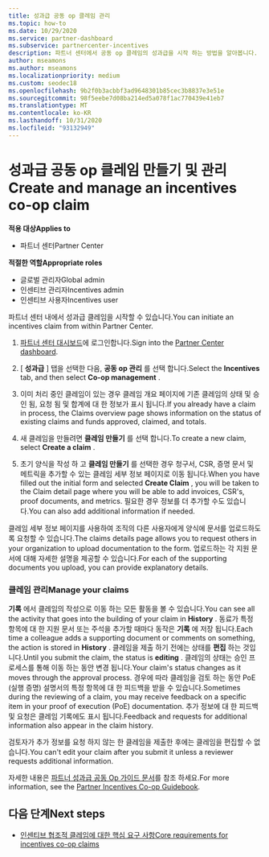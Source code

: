 ```yaml
---
title: 성과급 공동 op 클레임 관리
ms.topic: how-to
ms.date: 10/29/2020
ms.service: partner-dashboard
ms.subservice: partnercenter-incentives
description: 파트너 센터에서 공동 op 클레임의 성과급을 시작 하는 방법을 알아봅니다. 기록에서 클레임의 작성으로 이동 하는 모든 활동을 볼 수 있습니다.
author: mseamons
ms.author: mseamons
ms.localizationpriority: medium
ms.custom: seodec18
ms.openlocfilehash: 9b2f0b3acbbf3ad9648301b85cec3b8837e3e51e
ms.sourcegitcommit: 98f5eebe7d08ba214ed5a078f1ac770439e41eb7
ms.translationtype: MT
ms.contentlocale: ko-KR
ms.lasthandoff: 10/31/2020
ms.locfileid: "93132949"
---
```

# <a name="create-and-manage-an-incentives-co-op-claim"></a><span data-ttu-id="8626b-104">성과급 공동 op 클레임 만들기 및 관리</span><span class="sxs-lookup"><span data-stu-id="8626b-104">Create and manage an incentives co-op claim</span></span>

<span data-ttu-id="8626b-105">**적용 대상**</span><span class="sxs-lookup"><span data-stu-id="8626b-105">**Applies to**</span></span>

- <span data-ttu-id="8626b-106">파트너 센터</span><span class="sxs-lookup"><span data-stu-id="8626b-106">Partner Center</span></span>

<span data-ttu-id="8626b-107">**적절한 역할**</span><span class="sxs-lookup"><span data-stu-id="8626b-107">**Appropriate roles**</span></span>

- <span data-ttu-id="8626b-108">글로벌 관리자</span><span class="sxs-lookup"><span data-stu-id="8626b-108">Global admin</span></span>
- <span data-ttu-id="8626b-109">인센티브 관리자</span><span class="sxs-lookup"><span data-stu-id="8626b-109">Incentives admin</span></span>
- <span data-ttu-id="8626b-110">인센티브 사용자</span><span class="sxs-lookup"><span data-stu-id="8626b-110">Incentives user</span></span>

<span data-ttu-id="8626b-111">파트너 센터 내에서 성과급 클레임을 시작할 수 있습니다.</span><span class="sxs-lookup"><span data-stu-id="8626b-111">You can initiate an incentives claim from within Partner Center.</span></span>

1. <span data-ttu-id="8626b-112">[파트너 센터 대시보드](https://partner.microsoft.com/dashboard/)에 로그인합니다.</span><span class="sxs-lookup"><span data-stu-id="8626b-112">Sign into the [Partner Center dashboard](https://partner.microsoft.com/dashboard/).</span></span>

2. <span data-ttu-id="8626b-113">[ **성과급** ] 탭을 선택한 다음, **공동 op 관리** 를 선택 합니다.</span><span class="sxs-lookup"><span data-stu-id="8626b-113">Select the **Incentives** tab, and then select **Co-op management** .</span></span>

3. <span data-ttu-id="8626b-114">이미 처리 중인 클레임이 있는 경우 클레임 개요 페이지에 기존 클레임의 상태 및 승인 됨, 요청 됨 및 합계에 대 한 정보가 표시 됩니다.</span><span class="sxs-lookup"><span data-stu-id="8626b-114">If you already have a claim in process, the Claims overview page shows information on the status of existing claims and funds approved, claimed, and totals.</span></span>

4. <span data-ttu-id="8626b-115">새 클레임을 만들려면 **클레임 만들기** 를 선택 합니다.</span><span class="sxs-lookup"><span data-stu-id="8626b-115">To create a new claim, select **Create a claim** .</span></span>

5. <span data-ttu-id="8626b-116">초기 양식을 작성 하 고 **클레임 만들기** 를 선택한 경우 청구서, CSR, 증명 문서 및 메트릭을 추가할 수 있는 클레임 세부 정보 페이지로 이동 됩니다.</span><span class="sxs-lookup"><span data-stu-id="8626b-116">When you have filled out the initial form and selected **Create Claim** , you will be taken to the Claim detail page where you will be able to add invoices, CSR's, proof documents, and metrics.</span></span> <span data-ttu-id="8626b-117">필요한 경우 정보를 더 추가할 수도 있습니다.</span><span class="sxs-lookup"><span data-stu-id="8626b-117">You can also add additional information if needed.</span></span>

<span data-ttu-id="8626b-118">클레임 세부 정보 페이지를 사용하여 조직의 다른 사용자에게 양식에 문서를 업로드하도록 요청할 수 있습니다.</span><span class="sxs-lookup"><span data-stu-id="8626b-118">The claims details page allows you to request others in your organization to upload documentation to the form.</span></span> <span data-ttu-id="8626b-119">업로드하는 각 지원 문서에 대해 자세한 설명을 제공할 수 있습니다.</span><span class="sxs-lookup"><span data-stu-id="8626b-119">For each of the supporting documents you upload, you can provide explanatory details.</span></span> 

### <a name="manage-your-claims"></a><span data-ttu-id="8626b-120">클레임 관리</span><span class="sxs-lookup"><span data-stu-id="8626b-120">Manage your claims</span></span>

<span data-ttu-id="8626b-121">**기록** 에서 클레임의 작성으로 이동 하는 모든 활동을 볼 수 있습니다.</span><span class="sxs-lookup"><span data-stu-id="8626b-121">You can see all the activity that goes into the building of your claim in **History** .</span></span> <span data-ttu-id="8626b-122">동료가 특정 항목에 대 한 지원 문서 또는 주석을 추가할 때마다 동작은 **기록** 에 저장 됩니다.</span><span class="sxs-lookup"><span data-stu-id="8626b-122">Each time a colleague adds a supporting document or comments on something, the action is stored in **History** .</span></span> <span data-ttu-id="8626b-123">클레임을 제출 하기 전에는 상태를 **편집** 하는 것입니다.</span><span class="sxs-lookup"><span data-stu-id="8626b-123">Until you submit the claim, the status is **editing** .</span></span> <span data-ttu-id="8626b-124">클레임의 상태는 승인 프로세스를 통해 이동 하는 동안 변경 됩니다.</span><span class="sxs-lookup"><span data-stu-id="8626b-124">Your claim's status changes as it moves through the approval process.</span></span> <span data-ttu-id="8626b-125">경우에 따라 클레임을 검토 하는 동안 PoE (실행 증명) 설명서의 특정 항목에 대 한 피드백을 받을 수 있습니다.</span><span class="sxs-lookup"><span data-stu-id="8626b-125">Sometimes during the reviewing of a claim, you may receive feedback on a specific item in your proof of execution (PoE) documentation.</span></span> <span data-ttu-id="8626b-126">추가 정보에 대 한 피드백 및 요청은 클레임 기록에도 표시 됩니다.</span><span class="sxs-lookup"><span data-stu-id="8626b-126">Feedback and requests for additional information also appear in the claim history.</span></span>

<span data-ttu-id="8626b-127">검토자가 추가 정보를 요청 하지 않는 한 클레임을 제출한 후에는 클레임을 편집할 수 없습니다.</span><span class="sxs-lookup"><span data-stu-id="8626b-127">You can't edit your claim after you submit it unless a reviewer requests additional information.</span></span>

<span data-ttu-id="8626b-128">자세한 내용은 [파트너 성과급 공동 Op 가이드 문서](https://assetsprod.microsoft.com/co-op-guidebook.pdf)를 참조 하세요.</span><span class="sxs-lookup"><span data-stu-id="8626b-128">For more information, see the [Partner Incentives Co-op Guidebook](https://assetsprod.microsoft.com/co-op-guidebook.pdf).</span></span>

## <a name="next-steps"></a><span data-ttu-id="8626b-129">다음 단계</span><span class="sxs-lookup"><span data-stu-id="8626b-129">Next steps</span></span>

- [<span data-ttu-id="8626b-130">인센티브 협조적 클레임에 대한 핵심 요구 사항</span><span class="sxs-lookup"><span data-stu-id="8626b-130">Core requirements for incentives co-op claims</span></span>](core-requirements.md)